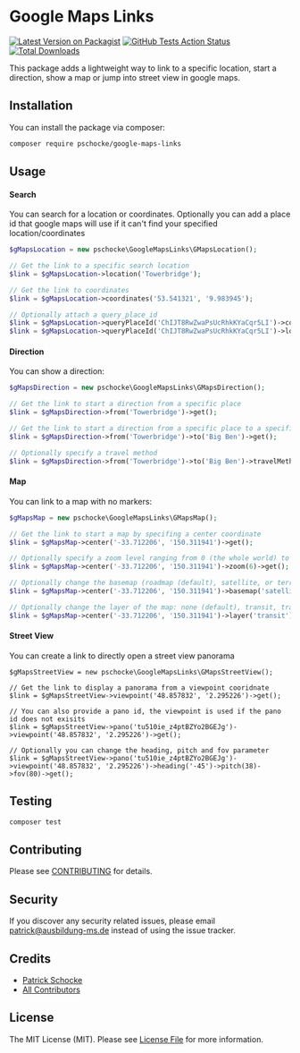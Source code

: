 # Google Maps Links

[![Latest Version on Packagist](https://img.shields.io/packagist/v/pschocke/google-maps-links.svg?style=flat-square)](https://packagist.org/packages/pschocke/google-maps-links)
[![GitHub Tests Action Status](https://img.shields.io/github/workflow/status/pschocke/google-maps-links/run-tests?label=tests)](https://github.com/pschocke/google-maps-links/actions?query=workflow%3Arun-tests+branch%3Amaster)
[![Total Downloads](https://img.shields.io/packagist/dt/pschocke/google-maps-links.svg?style=flat-square)](https://packagist.org/packages/pschocke/google-maps-links)

This package adds a lightweight way to link to a specific location, start a direction, show a map or jump into street view in google maps. 

## Installation

You can install the package via composer:

```bash
composer require pschocke/google-maps-links
```

## Usage

#### Search

You can search for a location or coordinates. Optionally you can add a place id that google maps will use if it can't find your specified location/coordinates

``` php
$gMapsLocation = new pschocke\GoogleMapsLinks\GMapsLocation();

// Get the link to a specific search location
$link = $gMapsLocation->location('Towerbridge');

// Get the link to coordinates
$link = $gMapsLocation->coordinates('53.541321', '9.983945');

// Optionally attach a query_place_id
$link = $gMapsLocation->queryPlaceId('ChIJT8RwZwaPsUcRhkKYaCqr5LI')->coordinates('53.541321', '9.983945');
$link = $gMapsLocation->queryPlaceId('ChIJT8RwZwaPsUcRhkKYaCqr5LI')->location('Towerbridge');
```
#### Direction

You can show a direction:

``` php
$gMapsDirection = new pschocke\GoogleMapsLinks\GMapsDirection();

// Get the link to start a direction from a specific place
$link = $gMapsDirection->from('Towerbridge')->get();

// Get the link to start a direction from a specific place to a specific place
$link = $gMapsDirection->from('Towerbridge')->to('Big Ben')->get();

// Optionally specify a travel method
$link = $gMapsDirection->from('Towerbridge')->to('Big Ben')->travelMethod('bicycling')->get();
```

#### Map

You can link to a map with no markers:

``` php
$gMapsMap = new pschocke\GoogleMapsLinks\GMapsMap();

// Get the link to start a map by specifing a center coordinate
$link = $gMapsMap->center('-33.712206', '150.311941')->get();

// Optionally specify a zoom level ranging from 0 (the whole world) to 21 (individual buildings), defaults to 15
$link = $gMapsMap->center('-33.712206', '150.311941')->zoom(6)->get();

// Optionally change the basemap (roadmap (default), satellite, or terrain)
$link = $gMapsMap->center('-33.712206', '150.311941')->basemap('satellite')->zoom(6)->get();

// Optionally change the layer of the map: none (default), transit, traffic, or bicycling
$link = $gMapsMap->center('-33.712206', '150.311941')->layer('transit')->basemap('satellite')->zoom(6)->get();
```

#### Street View

You can create a link to directly open a street view panorama
```
$gMapsStreetView = new pschocke\GoogleMapsLinks\GMapsStreetView();

// Get the link to display a panorama from a viewpoint cooridnate
$link = $gMapsStreetView->viewpoint('48.857832', '2.295226')->get();

// You can also provide a pano id, the viewpoint is used if the pano id does not exisits
$link = $gMapsStreetView->pano('tu510ie_z4ptBZYo2BGEJg')->viewpoint('48.857832', '2.295226')->get();

// Optionally you can change the heading, pitch and fov parameter
$link = $gMapsStreetView->pano('tu510ie_z4ptBZYo2BGEJg')->viewpoint('48.857832', '2.295226')->heading('-45')->pitch(38)->fov(80)->get();

```


## Testing

``` bash
composer test
```

## Contributing

Please see [CONTRIBUTING](CONTRIBUTING.md) for details.

## Security

If you discover any security related issues, please email patrick@ausbildung-ms.de instead of using the issue tracker.

## Credits

- [Patrick Schocke](https://github.com/pschocke)
- [All Contributors](../../contributors)

## License

The MIT License (MIT). Please see [License File](LICENSE.md) for more information.
